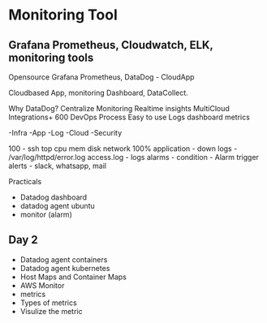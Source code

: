 # Monitoring Tool
## Grafana Prometheus, Cloudwatch, ELK, monitoring tools

Opensource Grafana Prometheus, 
DataDog - CloudApp

Cloudbased App, monitoring Dashboard, DataCollect. 

Why DataDog?
Centralize Monitoring
Realtime insights
MultiCloud
Integrations+ 600
DevOps Process
Easy to use
Logs
dashboard
metrics

-Infra
-App
-Log
-Cloud
-Security 


100 - ssh top cpu mem disk network  100%
application - down
logs - /var/log/httpd/error.log access.log - logs 
alarms - condition - Alarm trigger
alerts - slack, whatsapp, mail

Practicals
- Datadog dashboard
- datadog agent ubuntu
- monitor (alarm)

## Day 2 
- Datadog agent containers
- Datadog agent kubernetes
- Host Maps and Container Maps
- AWS Monitor
- metrics
- Types of metrics
- Visulize the metric